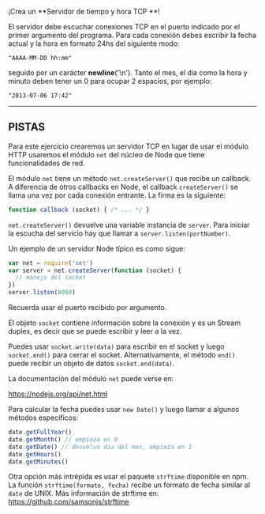 ¡Crea un **Servidor de tiempo y hora TCP **!

El servidor debe escuchar conexiones TCP en el puerto indicado por el primer argumento del programa. Para cada conexión debes escribir la fecha actual y la hora en formato 24hs del siguiente modo:

```
"AAAA-MM-DD hh:mm"
```

seguido por un carácter **newline**('\n'). Tanto el mes, el día como la hora y minuto deben tener un 0 para ocupar 2 espacios, por ejemplo:

```
"2013-07-06 17:42"
```

----------------------------------------------------------------------
## PISTAS

Para este ejercicio crearemos un servidor TCP en lugar de usar el módulo HTTP usaremos el módulo `net` del núcleo de Node que tiene funcionalidades de red.

El módulo `net` tiene un método `net.createServer()` que recibe un callback. A diferencia de otros callbacks en Node, el callback `createServer()` se llama una vez por cada conexión entrante. La firma es la siguiente:

```js
function callback (socket) { /* ... */ }
```

`net.createServer()` devuelve una variable instancia de `server`. Para iniciar la escucha del servicio hay que llamar a `server.listen(portNumber)`.

Un ejemplo de un servidor Node típico es como sigue:

```js
var net = require('net')
var server = net.createServer(function (socket) {
  // manejo del socket
})
server.listen(8000)
```

Recuerda usar el puerto recibido por argumento.

El objeto `socket` contiene información sobre la conexión y es un Stream duplex, es decir que se puede escribir y leer a la vez.

Puedes usar `socket.write(data)` para escribir en el socket y luego `socket.end()` para cerrar el socket. Alternativamente, el método `end()` puede recibir un objeto de datos `socket.end(data)`.

La documentación del módulo `net` puede verse en:

  https://nodejs.org/api/net.html

Para calcular la fecha puedes usar `new Date()` y luego llamar a algunos métodos específicos:

```js
date.getFullYear()
date.getMonth() // empieza en 0
date.getDate() // devuelve día del mes, empieza en 1
date.getHours()
date.getMinutes()
```

Otra opción más intrépida es usar el paquete `strftime` disponible en npm. La función `strftime(formato, fecha)` recibe un formato de fecha similar al `date` de UNIX. Más información de strftime en: https://github.com/samsonjs/strftime

